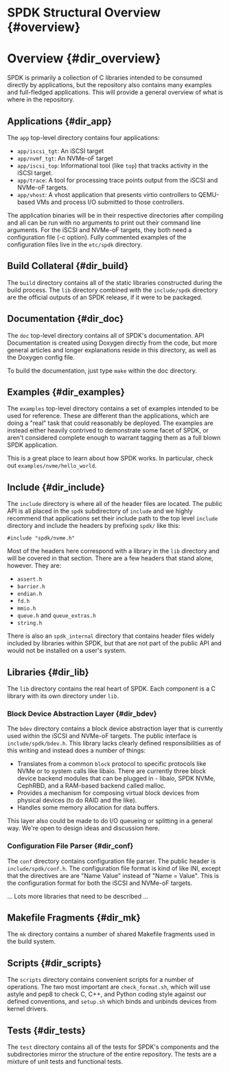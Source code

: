 # SPDK Structural Overview {#overview}

# Overview {#dir_overview}

SPDK is primarily a collection of C libraries intended to be consumed directly by
applications, but the repository also contains many examples and full-fledged applications.
This will provide a general overview of what is where in the repository.

## Applications {#dir_app}

The `app` top-level directory contains four applications:
 - `app/iscsi_tgt`: An iSCSI target
 - `app/nvmf_tgt`: An NVMe-oF target
 - `app/iscsi_top`: Informational tool (like `top`) that tracks activity in the
    iSCSI target.
 - `app/trace`: A tool for processing trace points output from the iSCSI and
    NVMe-oF targets.
 - `app/vhost`:  A vhost application that presents virtio controllers to
    QEMU-based VMs and process I/O submitted to those controllers.

The application binaries will be in their respective directories after compiling and all
can be run with no arguments to print out their command line arguments. For the iSCSI
and NVMe-oF targets, they both need a configuration file (-c option). Fully commented
examples of the configuration files live in the `etc/spdk` directory.

## Build Collateral {#dir_build}

The `build` directory contains all of the static libraries constructed during
the build process. The `lib` directory combined with the `include/spdk`
directory are the official outputs of an SPDK release, if it were to be packaged.

## Documentation {#dir_doc}

The `doc` top-level directory contains all of SPDK's documentation. API Documentation
is created using Doxygen directly from the code, but more general articles and longer
explanations reside in this directory, as well as the Doxygen config file.

To build the documentation, just type `make` within the doc directory.

## Examples {#dir_examples}

The `examples` top-level directory contains a set of examples intended to be used
for reference. These are different than the applications, which are doing a "real"
task that could reasonably be deployed. The examples are instead either heavily
contrived to demonstrate some facet of SPDK, or aren't considered complete enough
to warrant tagging them as a full blown SPDK application.

This is a great place to learn about how SPDK works. In particular, check out
`examples/nvme/hello_world`.

## Include {#dir_include}

The `include` directory is where all of the header files are located. The public API
is all placed in the `spdk` subdirectory of `include` and we highly
recommend that applications set their include path to the top level `include`
directory and include the headers by prefixing `spdk/` like this:

~~~{.c}
#include "spdk/nvme.h"
~~~

Most of the headers here correspond with a library in the `lib` directory and will be
covered in that section. There are a few headers that stand alone, however. They are:

 - `assert.h`
 - `barrier.h`
 - `endian.h`
 - `fd.h`
 - `mmio.h`
 - `queue.h` and `queue_extras.h`
 - `string.h`

There is also an `spdk_internal` directory that contains header files widely included
by libraries within SPDK, but that are not part of the public API and would not be
installed on a user's system.

## Libraries {#dir_lib}

The `lib` directory contains the real heart of SPDK. Each component is a C library with
its own directory under `lib`.

### Block Device Abstraction Layer {#dir_bdev}

The `bdev` directory contains a block device abstraction layer that is currently used
within the iSCSI and NVMe-oF targets. The public interface is `include/spdk/bdev.h`.
This library lacks clearly defined responsibilities as of this writing and instead does a
number of
things:
 - Translates from a common `block` protocol to specific protocols like NVMe or to system
  calls like libaio. There are currently three block device backend modules that can be
  plugged in - libaio, SPDK NVMe, CephRBD, and a RAM-based backend called malloc.
 - Provides a mechanism for composing virtual block devices from physical devices (to do
  RAID and the like).
 - Handles some memory allocation for data buffers.

This layer also could be made to do I/O queueing or splitting in a general way. We're open
to design ideas and discussion here.

### Configuration File Parser {#dir_conf}

The `conf` directory contains configuration file parser. The public header
is `include/spdk/conf.h`. The configuration file format is kind of like INI,
except that the directives are are "Name Value" instead of "Name = Value". This is
the configuration format for both the iSCSI and NVMe-oF targets.

... Lots more libraries that need to be described ...

## Makefile Fragments {#dir_mk}

The `mk` directory contains a number of shared Makefile fragments used in the build system.

## Scripts {#dir_scripts}

The `scripts` directory contains convenient scripts for a number of operations. The two most
important are `check_format.sh`, which will use astyle and pep8 to check C, C++, and Python
coding style against our defined conventions, and `setup.sh` which binds and unbinds devices
from kernel drivers.

## Tests {#dir_tests}

The `test` directory contains all of the tests for SPDK's components and the subdirectories mirror
the structure of the entire repository. The tests are a mixture of unit tests and functional tests.
